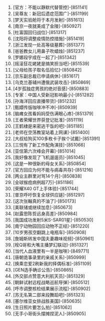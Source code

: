 
1. [官方：不能以静默代替管控]-[851141]
1. [吴尊友：新冠后遗症范围广]-[851199]
1. [梦天实验舱将于本月发射]-[851613]
1. [南京一夜就美成了金陵]-[850927]
1. [杜富国回归战位]-[851317]
1. [沈阳将调整疫情防控措施]-[851419]
1. [浙江发现一处高等级墓葬]-[851377]
1. [爸爸教女儿用鼻子吹蜡烛]-[851237]
1. [罗娜段宇成在一起了]-[851342]
1. [摇滚狂花姥姥是搞笑担当吧]-[851539]
1. [父母给孩子取名伍拾忆]-[850842]
1. [京东副总裁已申请病休]-[851617]
1. [乌克兰基辅州遭俄武装攻击]-[850869]
1. [4岁孤独症男孩的绝对音感]-[850883]
1. [专家：中国人受新冠影响最小]-[851282]
1. [孙海洋回应直播带货]-[851232]
1. [甄嬛传版咖啡冲不冲]-[850939]
1. [脑瘫女孩看妈妈受伤满眼心疼]-[851379]
1. [王者荣耀世界获登记批准]-[851119]
1. [王鹤棣是来密逃干饭的吧]-[851185]
1. [老师在空荡教室站着上网课]-[851400]
1. [大叔给狗买100多枚卡子挨个试戴]-[851391]
1. [三悦有了新工作配角演技]-[851066]
1. [亚信第六次峰会开幕]-[851014]
1. [我好像发现了飞机遛遛员]-[851045]
1. [这是一种很新的母女关系]-[850854]
1. [官方回应为何不能与病毒共存]-[851216]
1. [两业主群里对骂14个月]-[850838]
1. [全球猴痘病例超7万]-[851186]
1. [荣耀X40 GT上手体验]-[851744]
1. [普京呼吁恢复全球供应链]-[851297]
1. [这次张翰真的不油了]-[850173]
1. [美联储或继续加息]-[850673]
1. [赵露思陈哲远身高差]-[850984]
1. [我国成功发射5米S-SAR01星]-[850530]
1. [南宁动物园回应动物不正经]-[851220]
1. [10岁男孩空翻跳上电瓶车]-[850908]
1. [詹姆斯转发中国夫妻趣味视频]-[850961]
1. [栓Q哥和大嘴主播梦幻联动]-[851327]
1. [当代人血液里有一半是咖啡]-[849771]
1. [唐朝诡事录里的亲戚关系]-[850999]
1. [换乘恋爱2刷新我的择偶标准]-[851109]
1. [GEN选手确诊公告]-[850865]
1. [外交部点赞意大利航天员]-[851329]
1. [朝鲜试射远程战略巡航导弹]-[850512]
1. [呼市调整核检结果展示流程]-[850902]
1. [苏无名第二部来段舞蹈吧]-[851323]
1. [塞尔维亚女排战胜美国]-[850635]
1. [生日照片要怎么拍]-[851062]
1. [无手小哥街头摆摊捏泥人]-[850905]